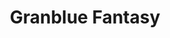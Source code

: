 --- 
title: "Granblue Fantasy"
publishdate: "2019-9-12T16:48:46+02:00"
src: "https://365manga.net/manga/granblue-fantasy"
image: "https://data.365manga.net/images/thumbnails/1904-granblue-fantasy.jpg"
description: "From game : Grandblue Fantasy"
---